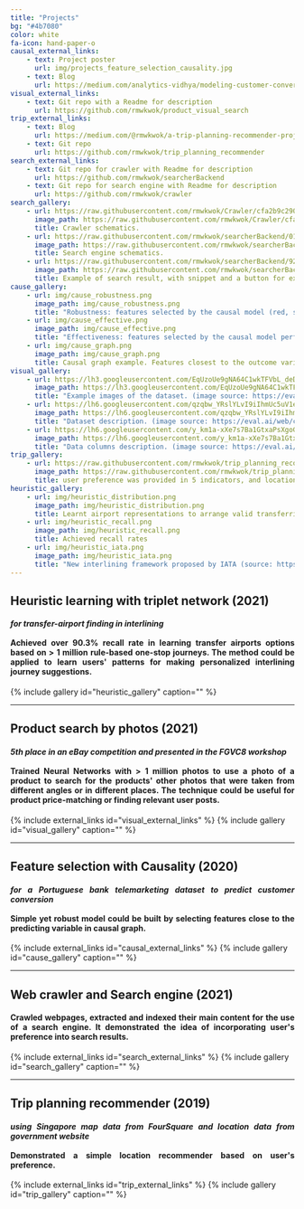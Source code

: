 ```yaml
---
title: "Projects"
bg: "#4b7080"
color: white
fa-icon: hand-paper-o
causal_external_links:
    - text: Project poster
      url: img/projects_feature_selection_causality.jpg
    - text: Blog
      url: https://medium.com/analytics-vidhya/modeling-customer-conversion-with-causality-c44d1d5cf868?source=friends_link&sk=7b2e030a9fba5d05c4205ce57f65189e
visual_external_links:
    - text: Git repo with a Readme for description
      url: https://github.com/rmwkwok/product_visual_search
trip_external_links:
    - text: Blog
      url: https://medium.com/@rmwkwok/a-trip-planning-recommender-project-b6200571c0c8
    - text: Git repo
      url: https://github.com/rmwkwok/trip_planning_recommender
search_external_links:
    - text: Git repo for crawler with Readme for description
      url: https://github.com/rmwkwok/searcherBackend
    - text: Git repo for search engine with Readme for description
      url: https://github.com/rmwkwok/crawler
search_gallery:
    - url: https://raw.githubusercontent.com/rmwkwok/Crawler/cfa2b9c2902a5d19e333887e6edf9802ff1b1ff2/architecture.png
      image_path: https://raw.githubusercontent.com/rmwkwok/Crawler/cfa2b9c2902a5d19e333887e6edf9802ff1b1ff2/architecture.png
      title: Crawler schematics.
    - url: https://raw.githubusercontent.com/rmwkwok/searcherBackend/015605f6b6a2406d5af28c962f8991a1df9283e9/architecture.png
      image_path: https://raw.githubusercontent.com/rmwkwok/searcherBackend/015605f6b6a2406d5af28c962f8991a1df9283e9/architecture.png
      title: Search engine schematics.
    - url: https://raw.githubusercontent.com/rmwkwok/searcherBackend/928bbd345a57de402ebb66715175f68157d92d04/snippetExample.png
      image_path: https://raw.githubusercontent.com/rmwkwok/searcherBackend/928bbd345a57de402ebb66715175f68157d92d04/snippetExample.png
      title: Example of search result, with snippet and a button for expressing user's preference.
cause_gallery:
    - url: img/cause_robustness.png
      image_path: img/cause_robustness.png
      title: "Robustness: features selected by the causal model (red, scm) was insensitive to the amount of training data, in contrast to the sharp performance drop with features generated by Principal Component Analysis (PCA)."
    - url: img/cause_effective.png
      image_path: img/cause_effective.png
      title: "Effectiveness: features selected by the causal model performed better than 95% of randomly selected feature sets."
    - url: img/cause_graph.png
      image_path: img/cause_graph.png
      title: Causal graph example. Features closest to the outcome variables could be used as predictors. 
visual_gallery:
    - url: https://lh3.googleusercontent.com/EqUzoUe9gNA64C1wkTFVbL_deDmppaMXTW7gDqFKR49eAvKBde7fA8i7waxZV9LtWJptfvEq1fZ_HfsXfJv4Lrfme7PDJpxN4N1yEw4kyz44pJa9xLqman5i9b3QKqZXN7zUpHAE
      image_path: https://lh3.googleusercontent.com/EqUzoUe9gNA64C1wkTFVbL_deDmppaMXTW7gDqFKR49eAvKBde7fA8i7waxZV9LtWJptfvEq1fZ_HfsXfJv4Lrfme7PDJpxN4N1yEw4kyz44pJa9xLqman5i9b3QKqZXN7zUpHAE
      title: "Example images of the dataset. (image source: https://eval.ai/web/challenges/challenge-page/888/overview)"
    - url: https://lh6.googleusercontent.com/qzqbw_YRslYLvI9iIhmUc5uV1evKueMvMgmea9RCDjUaeNY6BvOIIxjoMEZhf8kbf2lMnIEZAyMkpVVFTmlC5mhGdyKPrI-3sI27YGOICvKUHBTZXagmfURI3umTLtK6HOaCahKC
      image_path: https://lh6.googleusercontent.com/qzqbw_YRslYLvI9iIhmUc5uV1evKueMvMgmea9RCDjUaeNY6BvOIIxjoMEZhf8kbf2lMnIEZAyMkpVVFTmlC5mhGdyKPrI-3sI27YGOICvKUHBTZXagmfURI3umTLtK6HOaCahKC
      title: "Dataset description. (image source: https://eval.ai/web/challenges/challenge-page/888/overview)"  
    - url: https://lh6.googleusercontent.com/y_km1a-xXe7s7Ba1GtxaPsXgoGOxfQdNDeTVNVi95oMzSMCjNh6yuUM1dv7gYehdXngURq_EKn1cd0rXQe4wBBMMkODZ1xq9ObRlYLsN2KFd7cNr3cJxWVP5G9K7VYGqs-etJKZs
      image_path: https://lh6.googleusercontent.com/y_km1a-xXe7s7Ba1GtxaPsXgoGOxfQdNDeTVNVi95oMzSMCjNh6yuUM1dv7gYehdXngURq_EKn1cd0rXQe4wBBMMkODZ1xq9ObRlYLsN2KFd7cNr3cJxWVP5G9K7VYGqs-etJKZs
      title: "Data columns description. (image source: https://eval.ai/web/challenges/challenge-page/888/overview)"
trip_gallery:
    - url: https://raw.githubusercontent.com/rmwkwok/trip_planning_recommender/49681cb00f58da8fdd63016b608dc455c2688507/c07.png
      image_path: https://raw.githubusercontent.com/rmwkwok/trip_planning_recommender/49681cb00f58da8fdd63016b608dc455c2688507/c07.png
      title: user preference was provided in 5 indicators, and locations matching the preference would be returned in the map. 
heuristic_gallery:
    - url: img/heuristic_distribution.png
      image_path: img/heuristic_distribution.png
      title: Learnt airport representations to arrange valid transferring airport next to the destination airport.
    - url: img/heuristic_recall.png
      image_path: img/heuristic_recall.png
      title: Achieved recall rates
    - url: img/heuristic_iata.png
      image_path: img/heuristic_iata.png
      title: "New interlining framework proposed by IATA (source: https://www.iata.org/contentassets/23426d4b09a0446dbe831601869098a1/future-of-interline-wp.pdf)"
---
```

## Heuristic learning with triplet network (2021)
<div style="text-align: justify"><h4>
<em>for transfer-airport finding in interlining</em>
<br>
<br>
Achieved over 90.3% recall rate in learning transfer airports options based on > 1 million rule-based one-stop journeys. The method could be applied to learn users' patterns for making personalized interlining journey suggestions.  

</h4></div>
{% include gallery id="heuristic_gallery" caption="" %}

------

## Product search by photos (2021)
<div style="text-align: justify"><h4>
<em>5th place in an eBay competition and presented in the FGVC8 workshop</em>
<br>
<br>
Trained Neural Networks with > 1 million photos to use a photo of a product to search for the products' other photos that were taken from different angles or in different places. The technique could be useful for product price-matching or finding relevant user posts.
</h4></div>
{% include external_links id="visual_external_links" %}
{% include gallery id="visual_gallery" caption="" %}

___

## Feature selection with Causality (2020)
<div style="text-align: justify"><h4>
<em>for a Portuguese bank telemarketing dataset to predict customer conversion</em>
<br>
<br>
Simple yet robust model could be built by selecting features close to the predicting variable in causal graph.
</h4></div>
{% include external_links id="causal_external_links" %}
{% include gallery id="cause_gallery" caption="" %}

___

## Web crawler and Search engine (2021)
<div style="text-align: justify"><h4>
Crawled webpages, extracted and indexed their main content for the use of a search engine. It demonstrated the idea of incorporating user's preference into search results.
</h4></div>
{% include external_links id="search_external_links" %}
{% include gallery id="search_gallery" caption="" %}

___

## Trip planning recommender (2019)
<div style="text-align: justify"><h4>
<em>using Singapore map data from FourSquare and location data from government website</em>
<br>
<br>
Demonstrated a simple location recommender based on user's preference.
</h4></div>
{% include external_links id="trip_external_links" %}
{% include gallery id="trip_gallery" caption="" %}


